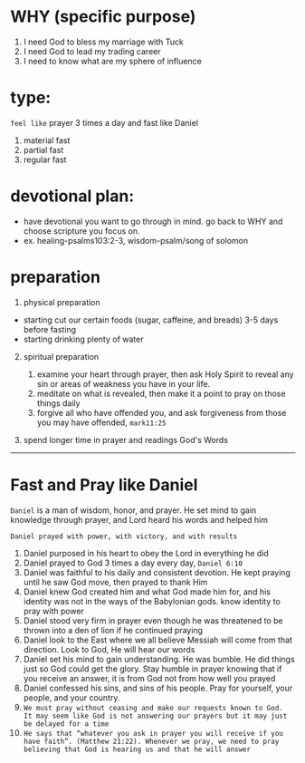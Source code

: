 # WHY (specific purpose)
1. I need God to bless my marriage with Tuck 
2. I need God to lead my trading career 
3. I need to know what are my sphere of influence





# type: 
`feel like` prayer 3 times a day and fast like Daniel 
1. material fast
2. partial fast
3. regular fast

# devotional plan: 
- have devotional you want to go through in mind. go back to WHY and choose scripture you focus on.
- ex. healing-psalms103:2-3, wisdom-psalm/song of solomon

# preparation
1. physical preparation
- starting cut our certain foods (sugar, caffeine, and breads) 3-5 days before fasting
- starting drinking plenty of water 

2. spiritual preparation
    1. examine your heart through prayer, then ask Holy Spirit to reveal any sin or areas of weakness you have in your life.
    2. meditate on what is revealed, then make it a point to pray on those things daily
    3. forgive all who have offended you, and ask forgiveness from those you may have offended, `mark11:25` 

3. spend longer time in prayer and readings God's Words

---

# Fast and Pray like Daniel 
`Daniel` is a man of wisdom, honor, and prayer. He set mind to gain knowledge through prayer, and Lord heard his words and helped him

`Daniel prayed with power, with victory, and with results`

1. Daniel purposed in his heart to obey the Lord in everything he did
2. Daniel prayed to God 3 times a day every day, `Daniel 6:10`
3. Daniel was faithful to his daily and consistent devotion. He kept praying until he saw God move, then prayed to thank Him
4. Daniel knew God created him and what God made him for, and his identity was not in the ways of the Babylonian gods. know identity to pray with power
5. Daniel stood very firm in prayer even though he was threatened to be thrown into a den of lion if he continued praying 
6. Daniel look to the East where we all believe Messiah will come from that direction. Look to God, He will hear our words
7. Daniel set his mind to gain understanding. He was bumble. He did things just so God could get the glory. Stay humble in prayer knowing that if you receive an answer, it is from God not from how well you prayed
8. Daniel confessed his sins, and sins of his people. Pray for yourself, your people, and your country.
9. `We must pray without ceasing and make our requests known to God.  It may seem like God is not answering our prayers but it may just be delayed for a time`
10. `He says that “whatever you ask in prayer you will receive if you have faith”. (Matthew 21:22). Whenever we pray, we need to pray believing that God is hearing us and that he will answer`




















